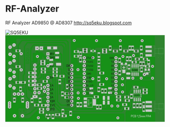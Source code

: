 # RF-Analyzer
RF Analyzer AD9850 @ AD8307
<a href="http://sq5eku.blogspot.com/2018/03/analizator-rf-z-wyswietlaczem-tft-v2.html">http://sq5eku.blogspot.com</a>

<img src="https://4.bp.blogspot.com/-oINuJIwy9jk/WrAijPPBo_I/AAAAAAAAGc0/mSC9cKk9GnsBt-jjec00bm5-qaQxrSs4ACLcBGAs/s320/sq5eku%2Banalizator.JPG" alt="SQ5EKU" />

<img src="https://raw.githubusercontent.com/SQ5EKU/RF-Analyzer/master/pcb%20sq5eku%20RF%20Analyzer.jpg" alt="Analizator" />
